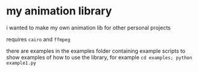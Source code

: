 # my animation library

i wanted to make my own animation lib for other personal projects

requires `cairo` and `ffmpeg`

there are examples in the examples folder containing example scripts to show examples of how to use the library, for example `cd examples; python example1.py`